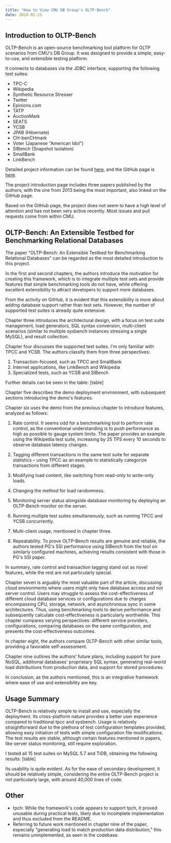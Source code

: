 ```yaml
---
title: "How to View CMU DB Group's OLTP-Bench"
date: 2018-02-23
---
```


## Introduction to OLTP-Bench

OLTP-Bench is an open-source benchmarking tool platform for OLTP scenarios from CMU's DB Group. It was designed to provide a simple, easy-to-use, and extensible testing platform.

It connects to databases via the JDBC interface, supporting the following test suites:

* TPC-C
* Wikipedia
* Synthetic Resource Stresser
* Twitter
* Epinions.com
* TATP
* AuctionMark
* SEATS
* YCSB
* JPAB (Hibernate)
* CH-benCHmark
* Voter (Japanese "American Idol")
* SIBench (Snapshot Isolation)
* SmallBank
* LinkBench

Detailed project information can be found [here](http://db.cs.cmu.edu/projects/oltp-bench/), and the GitHub page is [here](https://github.com/oltpbenchmark/oltpbench).

The project introduction page includes three papers published by the authors, with the one from 2013 being the most important, also linked on the GitHub page.

Based on the GitHub page, the project does not seem to have a high level of attention and has not been very active recently. Most issues and pull requests come from within CMU.

## OLTP-Bench: An Extensible Testbed for Benchmarking Relational Databases

The paper "OLTP-Bench: An Extensible Testbed for Benchmarking Relational Databases" can be regarded as the most detailed introduction to this project.

In the first and second chapters, the authors introduce the motivation for creating this framework, which is to integrate multiple test sets and provide features that simple benchmarking tools do not have, while offering excellent extensibility to attract developers to support more databases.

From the activity on GitHub, it is evident that this extensibility is more about adding database support rather than test sets. However, the number of supported test suites is already quite extensive.

Chapter three introduces the architectural design, with a focus on test suite management, load generators, SQL syntax conversion, multi-client scenarios (similar to multiple sysbench instances stressing a single MySQL), and result collection.

Chapter four discusses the supported test suites. I'm only familiar with TPCC and YCSB. The authors classify them from three perspectives:

1. Transaction-focused, such as TPCC and SmallBank
1. Internet applications, like LinkBench and Wikipedia
1. Specialized tests, such as YCSB and SIBench

Further details can be seen in the table:
[table]

Chapter five describes the demo deployment environment, with subsequent sections introducing the demo's features.

Chapter six uses the demo from the previous chapter to introduce features, analyzed as follows:

1. Rate control. It seems odd for a benchmarking tool to perform rate control, as the conventional understanding is to push performance as high as possible to gauge system limits. The paper provides an example using the Wikipedia test suite, increasing by 25 TPS every 10 seconds to observe database latency changes.

1. Tagging different transactions in the same test suite for separate statistics – using TPCC as an example to statistically categorize transactions from different stages.

1. Modifying load content, like switching from read-only to write-only loads.

1. Changing the method for load randomness.

1. Monitoring server status alongside database monitoring by deploying an OLTP-Bench monitor on the server.

1. Running multiple test suites simultaneously, such as running TPCC and YCSB concurrently.

1. Multi-client usage, mentioned in chapter three.

1. Repeatability. To prove OLTP-Bench results are genuine and reliable, the authors tested PG's SSI performance using SIBench from the tool on similarly configured machines, achieving results consistent with those in PG's SSI paper.

In summary, rate control and transaction tagging stand out as novel features, while the rest are not particularly special.

Chapter seven is arguably the most valuable part of the article, discussing cloud environments where users might only have database access and not server control. Users may struggle to assess the cost-effectiveness of different cloud database services or configurations due to charges encompassing CPU, storage, network, and asynchronous sync in some architectures. Thus, using benchmarking tools to derive performance and subsequently calculate cost-effectiveness is particularly worthwhile. This chapter compares varying perspectives: different service providers, configurations, comparing databases on the same configuration, and presents the cost-effectiveness outcomes.

In chapter eight, the authors compare OLTP-Bench with other similar tools, providing a favorable self-assessment.

Chapter nine outlines the authors’ future plans, including support for pure NoSQL, additional databases' proprietary SQL syntax, generating real-world load distributions from production data, and support for stored procedures.

In conclusion, as the authors mentioned, this is an integrative framework where ease of use and extensibility are key.

## Usage Summary

OLTP-Bench is relatively simple to install and use, especially the deployment. Its cross-platform nature provides a better user experience compared to traditional tpcc and sysbench. Usage is relatively straightforward due to the plethora of test configuration templates provided, allowing easy initiation of tests with simple configuration file modifications. The test results are stable, although certain features mentioned in papers, like server status monitoring, still require exploration.

I tested all 15 test suites on MySQL 5.7 and TiDB, obtaining the following results:
[table]

Its usability is quite evident. As for the ease of secondary development, it should be relatively simple, considering the entire OLTP-Bench project is not particularly large, with around 40,000 lines of code.

## Other

* tpch: While the framework's code appears to support tpch, it proved unusable during practical tests, likely due to incomplete implementation and thus excluded from the README.
* Referring to future work mentioned in chapter nine of the paper, especially "generating load to match production data distribution," this remains unimplemented, as seen in the codebase.
